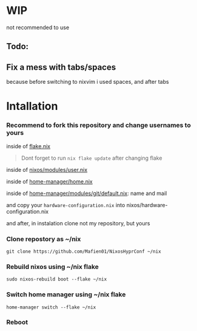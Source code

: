 # WIP
not recommended to use

## Todo:
## Fix a mess with tabs/spaces
because before switching to nixvim i used spaces, and after tabs


# Intallation

### Recommend to fork this repository and change usernames to yours
inside of [flake.nix](https://github.com/Mafien01/NixosHyprConf/blob/main/flake.nix)
> Dont forget to run `nix flake update` after changing flake

inside of [nixos/modules/user.nix](https://github.com/Mafien01/NixosHyprConf/blob/main/nixos/modules/user.nix)

inside of [home-manager/home.nix](https://github.com/Mafien01/NixosHyprConf/blob/main/home-manager/home.nix)

inside of [home-manager/modules/git/default.nix](https://github.com/Mafien01/NixosHyprConf/blob/main/home-manager/modules/git/default.nix): name and mail

and copy your `hardware-configuration.nix` into nixos/hardware-configuration.nix

and after, in instalation clone not my repository, but yours


### Clone repostory as ~/nix
```
git clone https://github.com/Mafien01/NixosHyprConf ~/nix
```

### Rebuild nixos using ~/nix flake
```
sudo nixos-rebuild boot --flake ~/nix
```
### Switch home manager using ~/nix flake
```
home-manager switch --flake ~/nix
```

### Reboot





